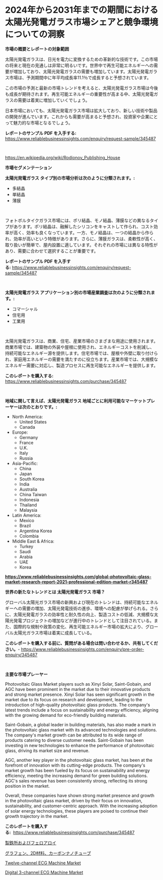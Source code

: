 <p><h1>2024年から2031年までの期間における太陽光発電ガラス市場シェアと競争環境についての洞察</h1></p><p><strong>市場の概要とレポートの対象範囲</strong></p>
<p><p>太陽光発電ガラスは、日光を電力に変換するための革新的な技術です。この市場の将来と現在の見通しは非常に明るいです。世界中で再生可能エネルギーへの需要が増加しており、太陽光発電ガラスの需要も増加しています。太陽光発電ガラス市場は、予測期間中に年平均成長率11.1％で成長すると予想されています。</p><p>この市場の予測と最新の市場トレンドを考えると、太陽光発電ガラス市場は今後も成長が期待されます。再生可能エネルギーの重要性が高まる中、太陽光発電ガラスの需要は着実に増加していくでしょう。</p><p>日本市場においても、太陽光発電ガラス市場は拡大しており、新しい技術や製品の開発が進んでいます。これからも需要が高まると予想され、投資家や企業にとって魅力的な市場となるでしょう。</p></p>
<p><strong>レポートのサンプル PDF を入手する:</strong> <a href="https://www.reliablebusinessinsights.com/enquiry/request-sample/345487">https://www.reliablebusinessinsights.com/enquiry/request-sample/345487</a></p>
<p>&nbsp;</p>
<p><a href="https://en.wikipedia.org/wiki/Rodionov_Publishing_House">https://en.wikipedia.org/wiki/Rodionov_Publishing_House</a></p>
<p><strong>市場セグメンテーション</strong></p>
<p><strong>太陽光発電ガラス タイプ別の市場分析は次のように分類されます。:</strong></p>
<p><ul><li>多結晶</li><li>単結晶</li><li>薄膜</li></ul></p>
<p>&nbsp;</p>
<p><p>フォトボルタイクガラス市場には、ポリ結晶、モノ結晶、薄膜などの異なるタイプがあります。ポリ結晶は、融解したシリコンをキャストして作られ、コスト効率が高く、効率も良くなっています。一方、モノ結晶は、一つの結晶から作られ、効率が高いという特徴があります。さらに、薄膜ガラスは、柔軟性が高く、取り扱いが簡単で、屋内設置に適しています。それぞれの市場には異なる特性があり、需要に合わせて選択することが重要です。</p></p>
<p><strong>レポートのサンプル PDF を入手する:</strong>&nbsp;<a href="https://www.reliablebusinessinsights.com/enquiry/request-sample/345487">https://www.reliablebusinessinsights.com/enquiry/request-sample/345487</a></p>
<p>&nbsp;</p>
<p><strong> 太陽光発電ガラス アプリケーション別の市場産業調査は次のように分類されます。:</strong></p>
<p><ul><li>コマーシャル</li><li>住宅用</li><li>工業用</li></ul></p>
<p>&nbsp;</p>
<p><p>太陽光発電ガラスは、商業、住宅、産業市場のさまざまな用途に使用されます。商業市場では、建築物の外装や屋根に使用され、エネルギーコストを削減し、持続可能なエネルギー源を提供します。住宅市場では、屋根や外壁に取り付けられ、家庭用エネルギーの需要を満たすのに役立ちます。産業市場では、大規模なエネルギー需要に対応し、製造プロセスに再生可能なエネルギーを提供します。</p></p>
<p><strong>このレポートを購入する:</strong>&nbsp; <a href="https://www.reliablebusinessinsights.com/purchase/345487">https://www.reliablebusinessinsights.com/purchase/345487</a></p>
<p>&nbsp;</p>
<p><strong>地域に関して言えば、太陽光発電ガラス 地域ごとに利用可能なマーケットプレーヤーは次のとおりです。:</strong></p>
<p><ul>
    <li>
        North America:
        <ul>
            <li>United States</li>
            <li>Canada</li>
        </ul>
    </li>
    <li>
        Europe:
        <ul>
            <li>Germany</li>
            <li>France</li>
            <li>U.K.</li>
            <li>Italy</li>
            <li>Russia</li>
        </ul>
    </li>
    <li>
        Asia-Pacific:
        <ul>
            <li>China</li>
            <li>Japan</li>
            <li>South Korea</li>
            <li>India</li>
            <li>Australia</li>
            <li>China Taiwan</li>
            <li>Indonesia</li>
            <li>Thailand</li>
            <li>Malaysia</li>
        </ul>
    </li>
    <li>
        Latin America:
        <ul>
            <li>Mexico</li>
            <li>Brazil</li>
            <li>Argentina Korea</li>
            <li>Colombia</li>
        </ul>
    </li>
    <li>
        Middle East & Africa:
        <ul>
            <li>Turkey</li>
            <li>Saudi</li>
            <li>Arabia</li>
            <li>UAE</li>
            <li>Korea</li>
        </ul>
    </li>
    </ul></p>
<p><strong><a href="https://www.reliablebusinessinsights.com/global-photovoltaic-glass-market-research-report-2021-professional-edition-market-r345487">https://www.reliablebusinessinsights.com/global-photovoltaic-glass-market-research-report-2021-professional-edition-market-r345487</a></strong>&nbsp;</p>
<p><strong>世界の新たなトレンドとは 太陽光発電ガラス 市場？</strong></p>
<p><p>グローバル太陽光ガラス市場の新興および現在のトレンドは、持続可能なエネルギーへの需要の増加、太陽光発電技術の進歩、環境への配慮が挙げられる。さらに、太陽光発電ガラスの効率性と耐久性の向上、製造コストの低減、大規模な太陽光発電プロジェクトの増加などが進行中のトレンドとして注目されている。また、国際的な規制や政策の変化、再生可能エネルギー市場の拡大により、グローバル太陽光ガラス市場は着実に成長している。</p></p>
<p><strong>このレポートを購入する前に、質問がある場合は問い合わせるか、共有してください。</strong>- <a href="https://www.reliablebusinessinsights.com/enquiry/pre-order-enquiry/345487">https://www.reliablebusinessinsights.com/enquiry/pre-order-enquiry/345487</a></p>
<p>&nbsp;</p>
<p><strong>主要な市場プレーヤー</strong></p>
<p><p>Photovoltaic Glass Market players such as Xinyi Solar, Saint-Gobain, and AGC have been prominent in the market due to their innovative products and strong market presence. Xinyi Solar has seen significant growth in the market due to its focus on research and development, leading to the introduction of high-quality photovoltaic glass products. The company's latest trends include a focus on sustainability and energy efficiency, aligning with the growing demand for eco-friendly building materials.</p><p>Saint-Gobain, a global leader in building materials, has also made a mark in the photovoltaic glass market with its advanced technologies and solutions. The company's market growth can be attributed to its wide range of products catering to diverse customer needs. Saint-Gobain has been investing in new technologies to enhance the performance of photovoltaic glass, driving its market size and revenue.</p><p>AGC, another key player in the photovoltaic glass market, has been at the forefront of innovation with its cutting-edge products. The company's market growth has been fueled by its focus on sustainability and energy efficiency, meeting the increasing demand for green building solutions. AGC's sales revenue has been consistently strong, reflecting its strong position in the market.</p><p>Overall, these companies have shown strong market presence and growth in the photovoltaic glass market, driven by their focus on innovation, sustainability, and customer-centric approach. With the increasing adoption of solar energy technologies, these players are poised to continue their growth trajectory in the market.</p></p>
<p><strong>このレポートを購入する:</strong>&nbsp;&nbsp;<a href="https://www.reliablebusinessinsights.com/purchase/345487">https://www.reliablebusinessinsights.com/purchase/345487</a></p>
<p><p><a href="https://github.com/MosesSpinka1914/Market-Research-Report-List-2/blob/main/4899461175885.md">製鉄所およびフェロアロイ</a></p><p><a href="https://github.com/bevdtkn4419963/Market-Research-Report-List-3/blob/main/6430077175884.md">グラフェン、2D材料、カーボンナノチューブ</a></p><p><a href="https://github.com/khlifeservices/Market-Research-Report-List-1/blob/main/twelve-channel-ecg-machine-market.md">Twelve-channel ECG Machine Market</a></p><p><a href="https://github.com/msbsaifansami/Market-Research-Report-List-1/blob/main/digital-3-channel-ecg-machine-market.md">Digital 3-channel ECG Machine Market</a></p></p>